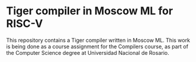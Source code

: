 # Tiger compiler in Moscow ML for RISC-V

This repository contains a Tiger compiler written in Moscow ML. This work
is being done as a course assignment for the Compilers course, as part of
the Computer Science degree at Universidad Nacional de Rosario.
